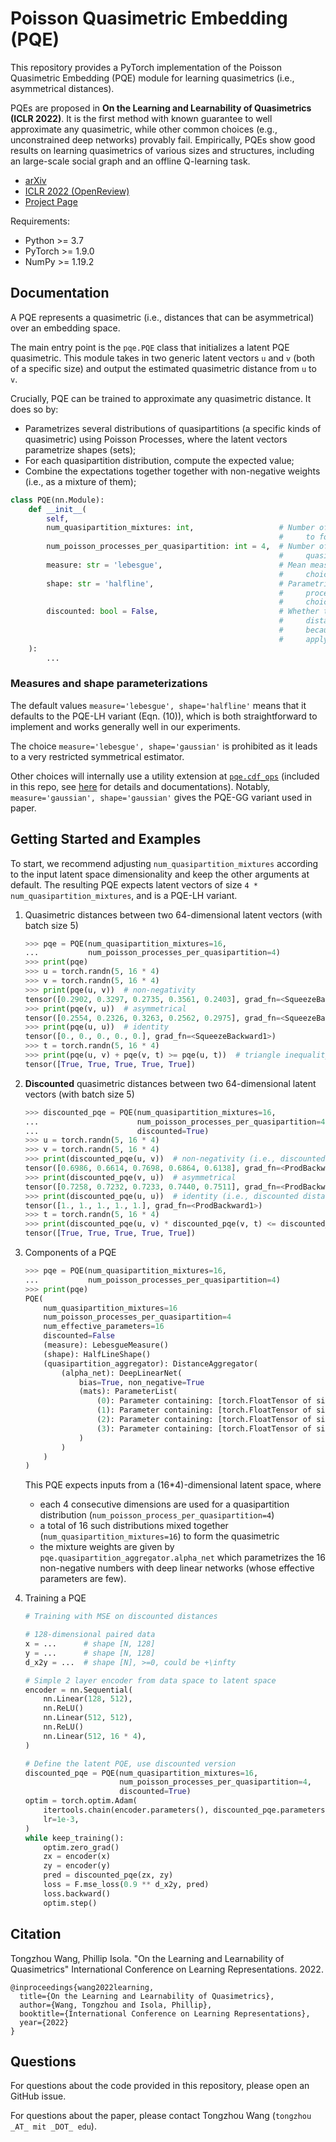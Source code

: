# Poisson Quasimetric Embedding (PQE)

This repository provides a PyTorch implementation of the Poisson Quasimetric Embedding (PQE) module for learning quasimetrics (i.e., asymmetrical distances).

PQEs are proposed in **On the Learning and Learnability of Quasimetrics (ICLR 2022)**. It is the first method with known guarantee to well approximate any quasimetric, while other common choices (e.g., unconstrained deep networks) provably fail. Empirically, PQEs show good results on learning quasimetrics of various sizes and structures, including an large-scale social graph and an offline Q-learning task.

+ [arXiv](https://arxiv.org/abs/2206.15478)
+ [ICLR 2022 (OpenReview)](https://openreview.net/forum?id=y0VvIg25yk)
+ [Project Page](https://ssnl.github.io/quasimetric)

Requirements:
+ Python >= 3.7
+ PyTorch >= 1.9.0
+ NumPy >= 1.19.2

## Documentation

A PQE represents a quasimetric (i.e., distances that can be asymmetrical) over an embedding space.

The main entry point is the ``pqe.PQE`` class that initializes a latent PQE quasimetric.  This module takes in two generic latent vectors ``u`` and ``v`` (both of a specific size) and output the estimated quasimetric distance from ``u`` to ``v``.

Crucially, PQE can be trained to approximate any quasimetric distance. It does so by:
- Parametrizes several distributions of quasipartitions (a specific kinds of quasimetric)
    using Poisson Processes, where the latent vectors parametrize shapes (sets);
- For each quasipartition distribution, compute the expected value;
- Combine the expectations together together with non-negative weights (i.e., as a mixture
    of them);

```py
class PQE(nn.Module):
    def __init__(
        self,
        num_quasipartition_mixtures: int,                   # Number of mixtures of quasipartition distributions
                                                            #     to form the quasimetric estimate
        num_poisson_processes_per_quasipartition: int = 4,  # Number of Poisson processes used for each
                                                            #     quasipartition distributions
        measure: str = 'lebesgue',                          # Mean measure of the Poisson processes;
                                                            #     choices: 'lebesgue', 'gaussian'
        shape: str = 'halfline',                            # Parametrization of shapes (sets) in Poisson
                                                            #     process spaces by the input latents;
                                                            #     choices: 'halfline', 'gaussian'
        discounted: bool = False,                           # Whether this outputs distance or discounted
                                                            #     distance (no need to specify the base
                                                            #     because changing base is equivalent with
                                                            #     applying a scale, which is already learned)
    ):
        ...
```

### **Measures and shape parameterizations**

The default values `measure='lebesgue', shape='halfline'` means that it defaults to the PQE-LH variant (Eqn. (10)),
which is both straightforward to implement and works generally well in our experiments.

The choice `measure='lebesgue', shape='gaussian'` is prohibited as it leads to a very restricted symmetrical estimator.

Other choices will internally use a utility extension at [`pqe.cdf_ops`](./pqe/cdf_ops) (included in this repo, see [here](./pqe/cdf_ops) for details and documentations). Notably, `measure='gaussian', shape='gaussian'`  gives the PQE-GG variant used in paper.

## Getting Started and Examples

To start, we recommend adjusting `num_quasipartition_mixtures` according to the input latent
space dimensionality and keep the other arguments at default. The resulting PQE expects latent
vectors of size ``4 * num_quasipartition_mixtures``, and is a PQE-LH variant.

1. Quasimetric distances between two 64-dimensional latent vectors (with batch size 5)
    ```py
    >>> pqe = PQE(num_quasipartition_mixtures=16,
    ...           num_poisson_processes_per_quasipartition=4)
    >>> print(pqe)
    >>> u = torch.randn(5, 16 * 4)
    >>> v = torch.randn(5, 16 * 4)
    >>> print(pqe(u, v))  # non-negativity
    tensor([0.2902, 0.3297, 0.2735, 0.3561, 0.2403], grad_fn=<SqueezeBackward1>)
    >>> print(pqe(v, u))  # asymmetrical
    tensor([0.2554, 0.2326, 0.3263, 0.2562, 0.2975], grad_fn=<SqueezeBackward1>)
    >>> print(pqe(u, u))  # identity
    tensor([0., 0., 0., 0., 0.], grad_fn=<SqueezeBackward1>)
    >>> t = torch.randn(5, 16 * 4)
    >>> print(pqe(u, v) + pqe(v, t) >= pqe(u, t))  # triangle inequality
    tensor([True, True, True, True, True])
    ```

2. **Discounted** quasimetric distances between two 64-dimensional latent vectors (with batch size 5)
    ```py
    >>> discounted_pqe = PQE(num_quasipartition_mixtures=16,
    ...                      num_poisson_processes_per_quasipartition=4,
    ...                      discounted=True)
    >>> u = torch.randn(5, 16 * 4)
    >>> v = torch.randn(5, 16 * 4)
    >>> print(discounted_pqe(u, v))  # non-negativity (i.e., discounted distance <= 1)
    tensor([0.6986, 0.6614, 0.7698, 0.6864, 0.6138], grad_fn=<ProdBackward1>)
    >>> print(discounted_pqe(v, u))  # asymmetrical
    tensor([0.7258, 0.7232, 0.7233, 0.7440, 0.7511], grad_fn=<ProdBackward1>)
    >>> print(discounted_pqe(u, u))  # identity (i.e., discounted distance = 1)
    tensor([1., 1., 1., 1., 1.], grad_fn=<ProdBackward1>)
    >>> t = torch.randn(5, 16 * 4)
    >>> print(discounted_pqe(u, v) * discounted_pqe(v, t) <= discounted_pqe(u, t))  # triangle inequality
    tensor([True, True, True, True, True])
    ```

3. Components of a PQE
    ```py
    >>> pqe = PQE(num_quasipartition_mixtures=16,
    ...           num_poisson_processes_per_quasipartition=4)
    >>> print(pqe)
    PQE(
        num_quasipartition_mixtures=16
        num_poisson_processes_per_quasipartition=4
        num_effective_parameters=16
        discounted=False
        (measure): LebesgueMeasure()
        (shape): HalfLineShape()
        (quasipartition_aggregator): DistanceAggregator(
            (alpha_net): DeepLinearNet(
                bias=True, non_negative=True
                (mats): ParameterList(
                    (0): Parameter containing: [torch.FloatTensor of size 1x64]
                    (1): Parameter containing: [torch.FloatTensor of size 64x64]
                    (2): Parameter containing: [torch.FloatTensor of size 64x64]
                    (3): Parameter containing: [torch.FloatTensor of size 64x16]
                )
            )
        )
    )
    ```
    This PQE expects inputs from a (16*4)-dimensional latent space, where
     - each 4 consecutive dimensions are used for a quasipartition distribution (`num_poisson_process_per_quasipartition=4`)
     - a total of 16 such distributions mixed together (`num_quasipartition_mixtures=16`) to form the quasimetric
     - the mixture weights are given by `pqe.quasipartition_aggregator.alpha_net` which parametrizes the 16 non-negative
       numbers with deep linear networks (whose effective parameters are few).

4. Training a PQE
    ```py
    # Training with MSE on discounted distances

    # 128-dimensional paired data
    x = ...      # shape [N, 128]
    y = ...      # shape [N, 128]
    d_x2y = ...  # shape [N], >=0, could be +\infty

    # Simple 2 layer encoder from data space to latent space
    encoder = nn.Sequential(
        nn.Linear(128, 512),
        nn.ReLU()
        nn.Linear(512, 512),
        nn.ReLU()
        nn.Linear(512, 16 * 4),
    )

    # Define the latent PQE, use discounted version
    discounted_pqe = PQE(num_quasipartition_mixtures=16,
                         num_poisson_processes_per_quasipartition=4,
                         discounted=True)
    optim = torch.optim.Adam(
        itertools.chain(encoder.parameters(), discounted_pqe.parameters()),  # both encoder and pqe have parameters
        lr=1e-3,
    )
    while keep_training():
        optim.zero_grad()
        zx = encoder(x)
        zy = encoder(y)
        pred = discounted_pqe(zx, zy)
        loss = F.mse_loss(0.9 ** d_x2y, pred)
        loss.backward()
        optim.step()
    ```

## Citation

Tongzhou Wang, Phillip Isola. "On the Learning and Learnability of Quasimetrics" International Conference on Learning Representations. 2022.

```
@inproceedings{wang2022learning,
  title={On the Learning and Learnability of Quasimetrics},
  author={Wang, Tongzhou and Isola, Phillip},
  booktitle={International Conference on Learning Representations},
  year={2022}
}
```

## Questions

For questions about the code provided in this repository, please open an GitHub issue.

For questions about the paper, please contact Tongzhou Wang (`tongzhou _AT_ mit _DOT_ edu`).
